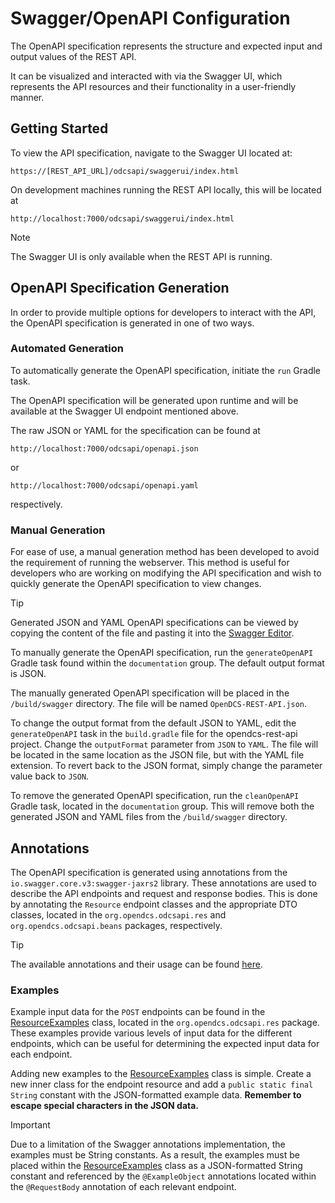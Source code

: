 # Swagger/OpenAPI Configuration

The OpenAPI specification represents the structure and expected input and output values of the
REST API.  

It can be visualized and interacted with via the Swagger UI, which represents the API
resources and their functionality in a user-friendly manner.

## Getting Started

To view the API specification, navigate to the Swagger UI located at:
```
https://[REST_API_URL]/odcsapi/swaggerui/index.html
```

On development machines running the REST API locally, this will be located at 
```
http://localhost:7000/odcsapi/swaggerui/index.html
```

> [!NOTE]
> The Swagger UI is only available when the REST API is running.

## OpenAPI Specification Generation

In order to provide multiple options for developers to interact with the API,
the OpenAPI specification is generated in one of two ways.

### Automated Generation
To automatically generate the OpenAPI specification, initiate the `run` Gradle task.

The OpenAPI specification will be generated upon runtime and will be available at the Swagger UI
endpoint mentioned above.

The raw JSON or YAML for the specification can be found at 
```
http://localhost:7000/odcsapi/openapi.json
```
or 
```
http://localhost:7000/odcsapi/openapi.yaml
```
respectively.

### Manual Generation

For ease of use, a manual generation method has been developed to avoid the requirement of running
the webserver. This method is useful for developers who are working on modifying the API specification and
wish to quickly generate the OpenAPI specification to view changes.

> [!TIP]
> Generated JSON and YAML OpenAPI specifications can be viewed by copying the content of the file and pasting it into the [Swagger Editor](https://editor.swagger.io/).

To manually generate the OpenAPI specification, run the `generateOpenAPI` Gradle task found within
the `documentation` group. The default output format is JSON.

The manually generated OpenAPI specification will be placed in the `/build/swagger` directory. The
file will be named `OpenDCS-REST-API.json`.

To change the output format from the default JSON to YAML, edit the `generateOpenAPI` task in the
`build.gradle` file for the opendcs-rest-api project. Change the `outputFormat` parameter from
`JSON` to `YAML`. The file will be located in the same location as the JSON file, but with the YAML
file extension. To revert back to the JSON format, simply change the parameter value back to `JSON`.

To remove the generated OpenAPI specification, run the `cleanOpenAPI` Gradle task, located in the 
`documentation` group. This will remove both the generated JSON and YAML files from
the `/build/swagger` directory.

## Annotations

The OpenAPI specification is generated using annotations from the `io.swagger.core.v3:swagger-jaxrs2`
library. These annotations are used to describe the API endpoints and request and response bodies. 
This is done by annotating the `Resource` endpoint classes and the appropriate DTO classes, 
located in the `org.opendcs.odcsapi.res` and `org.opendcs.odcsapi.beans` packages, respectively.

> [!TIP] 
> The available annotations and their usage can be found [here](https://github.com/swagger-api/swagger-core/wiki/Swagger-2.X---Annotations).

### Examples

Example input data for the `POST` endpoints can be found in the
[ResourceExamples](../opendcs-rest-api/src/main/java/org/opendcs/odcsapi/res/ResourceExamples.java) 
class, located in the `org.opendcs.odcsapi.res` package. These examples provide various levels of 
input data for the different endpoints, which can be useful for determining the expected input data 
for each endpoint.

Adding new examples to the
[ResourceExamples](../opendcs-rest-api/src/main/java/org/opendcs/odcsapi/res/ResourceExamples.java) 
class is simple. Create a new inner class for the endpoint resource and add a 
`public static final String` constant with the JSON-formatted example data. 
**Remember to escape special characters in the JSON data.**

> [!IMPORTANT]  
> Due to a limitation of the Swagger annotations implementation, the examples must be String constants.
> As a result, the examples must be placed within the [ResourceExamples](../opendcs-rest-api/src/main/java/org/opendcs/odcsapi/res/ResourceExamples.java)
class as a JSON-formatted String constant and referenced by the `@ExampleObject` annotations located 
within the `@RequestBody` annotation of each relevant endpoint. 